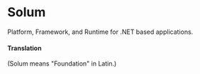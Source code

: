 # Solum
Platform, Framework, and Runtime  for .NET based applications.

#### Translation
(Solum means "Foundation" in Latin.)
